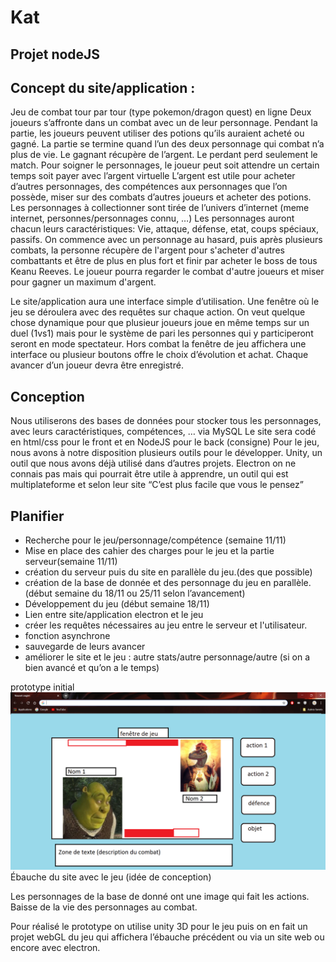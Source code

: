 # Kat
## Projet nodeJS

## Concept du site/application :
Jeu de combat tour par tour (type pokemon/dragon quest) en ligne 
Deux joueurs s’affronte dans un combat avec un de leur personnage.
Pendant la partie, les joueurs peuvent utiliser des potions qu’ils auraient acheté ou gagné. 
La partie se termine quand l’un des deux personnage qui combat n’a plus de vie.
Le gagnant récupère de l’argent. Le perdant perd seulement le match.
Pour soigner le personnages, le joueur peut soit attendre un certain temps soit payer avec l’argent virtuelle
L’argent est utile pour acheter d’autres personnages, des compétences aux personnages que l’on possède, miser sur des combats d’autres joueurs et acheter des potions.
Les personnages à collectionner sont tirée de l’univers d’internet (meme internet, personnes/personnages connu, …)
Les personnages auront chacun leurs caractéristiques: Vie, attaque, défense, etat, coups spéciaux, passifs.
On commence avec un personnage au hasard, puis après plusieurs combats, la personne récupère de l'argent pour s'acheter d'autres combattants et être de plus en plus fort et finir par acheter le boss de tous Keanu Reeves.
Le joueur pourra regarder le combat d'autre joueurs et miser pour gagner un maximum d'argent.

Le site/application aura une interface simple d’utilisation. Une fenêtre où le jeu se déroulera avec des requêtes sur chaque action. On veut quelque chose dynamique pour que plusieur joueurs joue en même temps sur un duel (1vs1) mais pour le système de pari les personnes qui y participeront seront en mode spectateur.
Hors combat la fenêtre de jeu affichera une interface ou plusieur boutons offre le choix d’évolution et achat.
Chaque avancer d’un joueur devra être enregistré.

## Conception
Nous utiliserons des bases de données pour stocker tous les personnages, avec leurs caractéristiques, compétences, … via MySQL
Le site sera codé en html/css pour le front et en NodeJS pour le back (consigne)
Pour le jeu, nous avons à notre disposition plusieurs outils pour le développer.
Unity, un outil que nous avons déjà utilisé dans d’autres projets.
Electron on ne connais pas mais qui pourrait être utile à apprendre, un outil qui est multiplateforme et selon leur site “C’est plus facile que vous le pensez”  

## Planifier
* Recherche pour le jeu/personnage/compétence (semaine 11/11) 
* Mise en place des cahier des charges pour le jeu et la partie serveur(semaine 11/11)
* création du serveur puis du site en parallèle du jeu.(des que possible)
* création de la base de donnée et des personnage du jeu en parallèle.(début semaine du 18/11 ou 25/11 selon l’avancement)
* Développement du jeu (début semaine 18/11)
* Lien entre site/application electron et le jeu 
* créer les requêtes nécessaires au jeu entre le serveur et l'utilisateur.
* fonction asynchrone 
* sauvegarde de leurs avancer 
* améliorer le site et le jeu : autre stats/autre personnage/autre (si on a bien avancé et qu’on a le temps)

 prototype initial
![alt text](https://github.com/GuillaumeAprin/Kat/blob/master/Page%20test.png)
Ébauche du site avec le jeu (idée de conception)

Les personnages de la base de donné ont une image qui fait les actions.
Baisse de la vie des personnages au combat.

Pour réalisé le prototype on utilise unity 3D pour le jeu puis on en fait un projet webGL du jeu qui affichera l’ébauche précédent ou via un site web ou encore avec electron.

